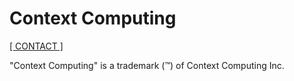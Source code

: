 # Context Computing

[\[ CONTACT \]](contact)

"Context Computing" is a trademark (™) of Context Computing Inc.
